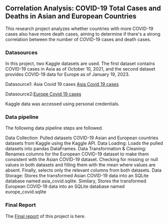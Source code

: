 ## Correlation Analysis: COVID-19 Total Cases and Deaths in Asian and European Countries
This research project analyzes whether countries with more COVID-19 cases also have more death cases, aiming to determine if there's a strong correlation between the number of COVID-19 cases and death cases.

### Datasources
In this project, two Kaggle datasets are used. The first dataset contains COVID-19 cases in Asia as of October 10, 2021, and the second dataset provides COVID-19 data for Europe as of January 19, 2023.

 Datasource1: Asia Covid 19 cases
[Asia Covid 19 cases](https://www.kaggle.com/datasets/vivek468/asia-covid-19-cases-updated-10-oct-21/data)

Datasource2:[Europe Covid 19 cases](https://www.kaggle.com/datasets/anandhuh/latest-covid19-data-of-european-countries)

Kaggle data was accessed using personal credentials.

### Data pipeline 
The following data pipeline steps are followed.

Data Collection: 
Pulled datasets COVID-19 Asian and European countries datasets from Kaggle using the Kaggle API.
Data Loading: 
Loads the pulled datasets into pandas DataFrames.
Data Transformation & Cleaning:
Renames columns for the European COVID-19 dataset to make them consistent with the Asian COVID-19 dataset. Checking for missing or null values in both datasets and filling them with the mean where values are absent. Finally,
selects only the relevant columns from both datasets.
Data Storage:
Stores the transformed Asian COVID-19 data into an SQLite database named asia_covid.sqlite. Similary,
Stores the transformed European COVID-19 data into an SQLite database named europe_covid.sqlite

### Final Report
The [Final report](https://github.com/rachanakafle/rachana-made-template/blob/main/project/report.ipynb) of this project is here.
